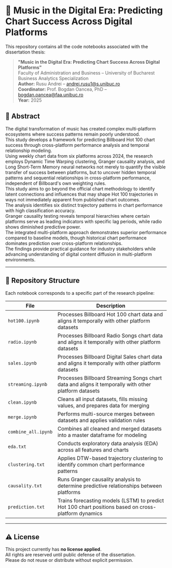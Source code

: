 # 🎵 Music in the Digital Era: Predicting Chart Success Across Digital Platforms

This repository contains all the code notebooks associated with the dissertation thesis:

> **"Music in the Digital Era: Predicting Chart Success Across Digital Platforms"**  
> Faculty of Administration and Business – University of Bucharest  
> Business Analytics Specialization  
> **Author:** Rusu Andrei – andrei.rusu1@s.unibuc.ro  
> **Coordinator:** Prof. Bogdan Oancea, PhD – bogdan.oancea@faa.unibuc.ro  
> **Year:** 2025  

## 📄 Abstract

The digital transformation of music has created complex multi-platform ecosystems where success patterns remain poorly understood.  
This study develops a framework for predicting Billboard Hot 100 chart success through cross-platform performance analysis and temporal relationship modeling.  
Using weekly chart data from six platforms across 2024, the research employs Dynamic Time Warping clustering, Granger causality analysis, and Long Short-Term Memory neural networks not merely to quantify the visible transfer of success between platforms, but to uncover hidden temporal patterns and sequential relationships in cross-platform performance, independent of Billboard's own weighting rules.  
This study aims to go beyond the official chart methodology to identify latent connections and influences that may shape Hot 100 trajectories in ways not immediately apparent from published chart outcomes.  
The analysis identifies six distinct trajectory patterns in chart performance with high classification accuracy.  
Granger causality testing reveals temporal hierarchies where certain platforms serve as leading indicators with specific lag periods, while radio shows diminished predictive power.  
The integrated multi-platform approach demonstrates superior performance compared to baseline models, though historical chart performance dominates prediction over cross-platform relationships.  
The findings provide practical guidance for industry stakeholders while advancing understanding of digital content diffusion in multi-platform environments.

---

## 🧾 Repository Structure

Each notebook corresponds to a specific part of the research pipeline:

| File | Description |
|------|-------------|
| `hot100.ipynb` | Processes Billboard Hot 100 chart data and aligns it temporally with other platform datasets |
| `radio.ipynb` | Processes Billboard Radio Songs chart data and aligns it temporally with other platform datasets |
| `sales.ipynb` | Processes Billboard Digital Sales chart data and aligns it temporally with other platform datasets |
| `streaming.ipynb` | Processes Billboard Streaming Songs chart data and aligns it temporally with other platform datasets |
| `clean.ipynb` | Cleans all input datasets, fills missing values, and prepares data for merging |
| `merge.ipynb` | Performs multi-source merges between datasets and applies validation rules |
| `combine_all.ipynb` | Combines all cleaned and merged datasets into a master dataframe for modeling |
| `eda.txt` | Conducts exploratory data analysis (EDA) across all features and charts |
| `clustering.txt` | Applies DTW-based trajectory clustering to identify common chart performance patterns |
| `causality.txt` | Runs Granger causality analysis to determine predictive relationships between platforms |
| `prediction.txt` | Trains forecasting models (LSTM) to predict Hot 100 chart positions based on cross-platform dynamics |

---

## ⚠️ License

This project currently has **no license applied**.  
All rights are reserved until public defense of the dissertation.  
Please do not reuse or distribute without explicit permission.

